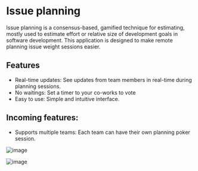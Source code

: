 # Issue planning

Issue planning is a consensus-based, gamified technique for estimating, mostly used to estimate effort or relative size of development goals in software development. This application is designed to make remote planning issue weight sessions easier.

## Features

- Real-time updates: See updates from team members in real-time during planning sessions.
- No waitings: Set a timer to your co-works to vote
- Easy to use: Simple and intuitive interface.

## Incoming features:

- Supports multiple teams: Each team can have their own planning poker session.

![image](https://github.com/renatoastra/issue-planning/assets/82223861/3d455042-1bda-4d4c-ab2c-0fa6308c9e89)

![image](https://github.com/renatoastra/issue-planning/assets/82223861/21b861d0-b9e0-43de-9e8d-d8d8fbdd528f)

